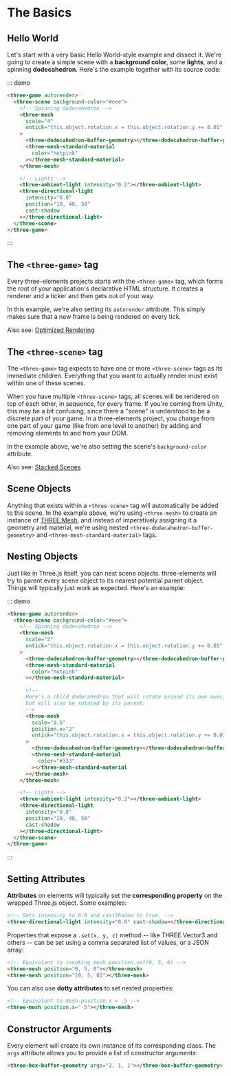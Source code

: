 # The Basics

## Hello World

Let's start with a very basic Hello World-style example and dissect it. We're going to create a simple scene with a **background color**, some **lights**, and a spinning **dodecahedron**. Here's the example together with its source code:

::: demo

```html
<three-game autorender>
  <three-scene background-color="#eee">
    <!-- Spinning dodecahedron -->
    <three-mesh
      scale="4"
      ontick="this.object.rotation.x = this.object.rotation.y += 0.01"
    >
      <three-dodecahedron-buffer-geometry></three-dodecahedron-buffer-geometry>
      <three-mesh-standard-material
        color="hotpink"
      ></three-mesh-standard-material>
    </three-mesh>

    <!-- Lights -->
    <three-ambient-light intensity="0.2"></three-ambient-light>
    <three-directional-light
      intensity="0.8"
      position="10, 40, 50"
      cast-shadow
    ></three-directional-light>
  </three-scene>
</three-game>
```

:::

## The `<three-game>` tag

Every three-elements projects starts with the `<three-game>` tag, which forms the root of your application's declarative HTML structure. It creates a renderer and a ticker and then gets out of your way.

In this example, we're also setting its `autorender` attribute. This simply makes sure that a new frame is being rendered on every tick.

Also see: [Optimized Rendering](/advanced/optimized-rendering)

## The `<three-scene>` tag

The `<three-game>` tag expects to have one or more `<three-scene>` tags as its immediate children. Everything that you want to actually render must exist within one of these scenes.

When you have multiple `<three-scene>` tags, all scenes will be rendered on top of each other, in sequence, for every frame. If you're coming from Unity, this may be a bit confusing, since there a "scene" is understood to be a discrete part of your game. In a three-elements project, you change from one part of your game (like from one level to another) by adding and removing elements to and from your DOM.

In the example above, we're also setting the scene's `background-color` attribute.

Also see: [Stacked Scenes](/advanced/stacked-scenes)

## Scene Objects

Anything that exists within a `<three-scene>` tag will automatically be added to the scene. In the example above, we're using `<three-mesh>` to create an instance of [THREE.Mesh](https://threejs.org/docs/#api/en/objects/Mesh), and instead of imperatively assigning it a geometry and material, we're using nested `<three-dodecahedron-buffer-geometry>` and `<three-mesh-standard-material>` tags.

## Nesting Objects

Just like in Three.js itself, you can nest scene objects. three-elements will try to parent every scene object to its nearest potential parent object. Things will typically just work as expected. Here's an example:

::: demo

```html
<three-game autorender>
  <three-scene background-color="#eee">
    <!-- Spinning dodecahedron -->
    <three-mesh
      scale="2"
      ontick="this.object.rotation.x = this.object.rotation.y += 0.01"
    >
      <three-dodecahedron-buffer-geometry></three-dodecahedron-buffer-geometry>
      <three-mesh-standard-material
        color="hotpink"
      ></three-mesh-standard-material>

      <!--
      Here's a child dodecahedron that will rotate around its own axes,
      but will also be rotated by its parent.
      -->
      <three-mesh
        scale="0.5"
        position.x="2"
        ontick="this.object.rotation.x = this.object.rotation.y += 0.01"
      >
        <three-dodecahedron-buffer-geometry></three-dodecahedron-buffer-geometry>
        <three-mesh-standard-material
          color="#333"
        ></three-mesh-standard-material
      ></three-mesh>
    </three-mesh>

    <!-- Lights -->
    <three-ambient-light intensity="0.2"></three-ambient-light>
    <three-directional-light
      intensity="0.8"
      position="10, 40, 50"
      cast-shadow
    ></three-directional-light>
  </three-scene>
</three-game>
```

:::

## Setting Attributes

**Attributes** on elements will typically set the **corresponding property** on the wrapped Three.js object. Some examples:

```html
<!-- Sets intensity to 0.8 and castShadow to true. -->
<three-directional-light intensity="0.8" cast-shadow></three-directional-light>
```

Properties that expose a `.set(x, y, z)` method -- like THREE.Vector3 and others -- can be set using a comma separated list of values, or a JSON array:

```html
<!-- Equivalent to invoking mesh.position.set(0, 5, 0) -->
<three-mesh position="0, 5, 0"></three-mesh>
<three-mesh position="[0, 5, 0]"></three-mesh>
```

You can also use **dotty attributes** to set nested properties:

```html
<!-- Equivalent to mesh.position.x = -5 -->
<three-mesh position.x="-5"></three-mesh>
```

## Constructor Arguments

Every element will create its own instance of its corresponding class. The `args` attribute allows you to provide a list of constructor arguments:

```html
<three-box-buffer-geometry args="2, 1, 1"></three-box-buffer-geometry>
```
